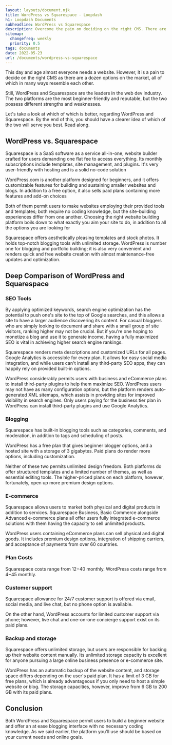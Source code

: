 ```yaml
---
layout: layouts/document.njk
title: WordPress vs Squarespace - Loopdash
h1: Loopdash Documents
subheadline: WordPress vs Squarespace
description: Overcome the pain on deciding on the right CMS. There are a dozen options on the market, all of which in many ways resemble each other.
sitemap:
  changefreq: weekly
  priority: 0.5
tags: documents
date: 2022-05-23
url: /documents/wordpress-vs-squarespace
---
```


This day and age almost everyone needs a website. However, it is a pain to decide on the right CMS as there are a dozen options on the market, all of which in many ways resemble each other.

Still, WordPress and Squarespace are the leaders in the web dev industry. The two platforms are the most beginner-friendly and reputable, but the two possess different strengths and weaknesses.

Let's take a look at which of which is better, regarding WordPress and Squarespace. By the end of this, you should have a clearer idea of which of the two will serve you best. Read along.
      
## WordPress vs. Squarespace
Squarespace is a SaaS software as a service all-in-one, website builder crafted for users demanding one flat fee to access everything. Its monthly subscriptions include templates, site management, and plugins. It's very user-friendly with hosting and is a solid no-code solution

WordPress.com is another platform designed for beginners, and it offers customizable features for building and sustaining smaller websites and blogs. In addition to a free option, it also sells paid plans containing more features and add-on choices

Both of them permit users to make websites employing their provided tools and templates; both require no coding knowledge, but the site-building experiences differ from one another. Choosing the right website building platform boils down to what exactly you aim your site to do, in addition to all the options you are looking for

Squarespace offers aesthetically pleasing templates and stock photos. It holds top-notch blogging tools with unlimited storage. WordPress is number one for blogging and portfolio building; it is also very convenient and renders quick and free website creation with almost maintenance-free updates and optimization.

## Deep Comparison of WordPress and Squarespace
### SEO Tools

By applying optimized keywords, search engine optimization has the potential to push one's site to the top of Google searches, and this allows a site to have a larger audience discovering its content. For casual bloggers who are simply looking to document and share with a small group of site visitors, ranking higher may not be crucial. But if you're one hoping to monetize a blog and use it to generate income, having a fully maximized SEO is vital in achieving higher search engine rankings.

Squarespace renders meta descriptions and customized URLs for all pages. Google Analytics is accessible for every plan. It allows for easy social media integration, and while users can't install any third-party SEO apps, they can happily rely on provided built-in options.

WordPress considerably permits users with business and eCommerce plans to install third-party plugins to help them maximize SEO. WordPress users may not have as many configuration options, but the platform renders auto-generated XML sitemaps, which assists in providing sites for improved visibility in search engines. Only users paying for the business tier plan in WordPress can install third-party plugins and use Google Analytics.

### Blogging
Squarespace has built-in blogging tools such as categories, comments, and moderation, in addition to tags and scheduling of posts.
      
WordPress has a free plan that gives beginner blogger options, and a hosted site with a storage of 3 gigabytes. Paid plans do render more options, including customization.

Neither of these two permits unlimited design freedom. Both platforms do offer structured templates and a limited number of themes, as well as essential editing tools. The higher-priced plans on each platform, however, fortunately, open up more premium design options.

### E-commerce
Squarespace allows users to market both physical and digital products in addition to services. Squarespace Business, Basic Commerce alongside Advanced e-commerce plans all offer users fully integrated e-commerce solutions with them having the capacity to sell unlimited products.

WordPress users containing eCommerce plans can sell physical and digital goods. It includes premium design options, integration of shipping carriers, and acceptance of payments from over 60 countries.

### Plan Costs
Squarespace costs range from $12-$40 monthly. WordPress costs range from $4-$45 monthly.

### Customer support
Squarespace allowance for 24/7 customer support is offered via email, social media, and live chat, but no phone option is available.

On the other hand, WordPress accounts for limited customer support via phone; however, live chat and one-on-one concierge support exist on its paid plans.

### Backup and storage
Squarespace offers unlimited storage, but users are responsible for backing up their website content manually. Its unlimited storage capacity is excellent for anyone pursuing a large online business presence or e-commerce site.

WordPress has an automatic backup of the website content, and storage space differs depending on the user's paid plan. It has a limit of 3 GB for free plans, which is already advantageous if you only need to host a simple website or blog. The storage capacities, however, improve from 6 GB to 200 GB with its paid plans.

## Conclusion
Both WordPress and Squarespace permit users to build a beginner website and offer an at ease blogging interface with no necessary coding knowledge. As we said earlier, the platform you'll use should be based on your current needs and online goals.

